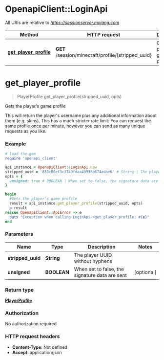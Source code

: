 # OpenapiClient::LoginApi

All URIs are relative to *https://sessionserver.mojang.com*

Method | HTTP request | Description
------------- | ------------- | -------------
[**get_player_profile**](LoginApi.md#get_player_profile) | **GET** /session/minecraft/profile/{stripped_uuid} | Gets the player&#39;s game profile


# **get_player_profile**
> PlayerProfile get_player_profile(stripped_uuid, opts)

Gets the player's game profile

This will return the player's username plus any additional information about them (e.g. skins). This has a much stricter rate limit: You can request the same profile once per minute, however you can send as many unique requests as you like.

### Example
```ruby
# load the gem
require 'openapi_client'

api_instance = OpenapiClient::LoginApi.new
stripped_uuid = '853c80ef3c3749fdaa49938b674adae6' # String | The player UUID without hyphens
opts = {
  unsigned: true # BOOLEAN | When set to false, the signature data are sent
}

begin
  #Gets the player's game profile
  result = api_instance.get_player_profile(stripped_uuid, opts)
  p result
rescue OpenapiClient::ApiError => e
  puts "Exception when calling LoginApi->get_player_profile: #{e}"
end
```

### Parameters

Name | Type | Description  | Notes
------------- | ------------- | ------------- | -------------
 **stripped_uuid** | **String**| The player UUID without hyphens | 
 **unsigned** | **BOOLEAN**| When set to false, the signature data are sent | [optional] 

### Return type

[**PlayerProfile**](PlayerProfile.md)

### Authorization

No authorization required

### HTTP request headers

 - **Content-Type**: Not defined
 - **Accept**: application/json



